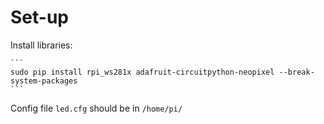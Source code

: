 # Set-up

Install libraries:

    ```
    sudo pip install rpi_ws281x adafruit-circuitpython-neopixel --break-system-packages
    ```

Config file `led.cfg` should be in `/home/pi/`

